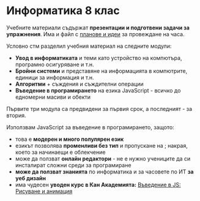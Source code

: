 # Информатика 8 клас

Учебните материали съдържат **презентации и подготвени задачи за упражнения**. Има и файл с [планове и идеи](https://docs.google.com/document/d/1TVZlOJBpl5Qk7_iQpOF0nK89aTn5k9G3Xo5Va6aid6U/edit?usp=sharing) за провеждане на часа. 

Условно стм разделил учебния материал на следните модули:
 - **Увод в информатиката** и теми като устройство на компютъра, програмно осигуряване и т.н.
 - **Бройни системи** и представяне на информацията в компютрите, единици за информация и т.н.
 - **Алгоритми** + съждения и съждителни операции 
 - **Въведение в програмирането** на езика JavaScript - всичко до едномерни масиви и обекти 

Първите три модула са предвидени за първия срок, а последният - за втория. 

Използвам JavaScript за въведение в програмирането, защото:
  - това е **модерен и много полулярен език**
  - езикът позволява **променливи без тип** и пропускане на ; накрая, което за начинаещи е облекчение
  - може да ползват **онлайн редактори** - не е нужно учениците да си инсталират сложни среди за програмиране
  - **може да ползват знанията** по информатика и за часовете по ИТ **за уеб дизайн**
  - има чудесен **уводен курс в Кан Академията:** [Въведение в JS: Рисуване и анимация](https://bg.khanacademy.org/computing/computer-programming/programming) 
